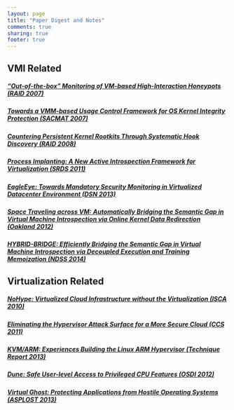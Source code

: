 ```yaml
---
layout: page
title: "Paper Digest and Notes"
comments: true
sharing: true
footer: true
---
```


<h2 class="entry-title">VMI Related</h2>
<h5><a href="{{ root_url }}/paper/raid2007jiang.html">“Out-of-the-box” Monitoring of VM-based High-Interaction Honeypots (RAID 2007)</a></h5>
<h5><a href="{{ root_url }}/paper/acmat2007xu.html">Towards a VMM-based Usage Control Framework for OS Kernel Integrity Protection (SACMAT 2007)</a></h5>
<h5><a href="{{ root_url }}/paper/raid2008wang.html">Countering Persistent Kernel Rootkits Through Systematic Hook Discovery (RAID 2008)</a></h5>
<h5><a href="{{ root_url }}/paper/srds2011gu.html">Process Implanting: A New Active Introspection Framework for Virtualization (SRDS 2011)</a></h5>
<h5><a href="{{ root_url }}/paper/dsn2013wu.html">EagleEye: Towards Mandatory Security Monitoring in Virtualized Datacenter Environment (DSN 2013)</a></h5>
<h5><a href="{{ root_url }}/paper/oakland2012lin.html">Space Traveling across VM: Automatically Bridging the Semantic Gap in Virtual Machine Introspection via Online Kernel Data Redirection (Oakland 2012)</a></h5>
<h5><a href="{{ root_url }}/paper/ndss2014lin.html">HYBRID-BRIDGE: Efficiently Bridging the Semantic Gap in Virtual Machine Introspection via Decoupled Execution and Training Memoization (NDSS 2014)</a></h5>

<h2 class="entry-title">Virtualization Related</h2>
<h5><a href="{{ root_url }}/paper/isca2010keller.html">NoHype: Virtualized Cloud Infrastructure without the Virtualization (ISCA 2010)</a></h5>
<h5><a href="{{ root_url }}/paper/ccs2011szefer.html">Eliminating the Hypervisor Attack Surface for a More Secure Cloud (CCS 2011)</a></h5>
<h5><a href="{{ root_url }}/paper/tr2013dall.html">KVM/ARM: Experiences Building the Linux ARM Hypervisor (Technique Report 2013)</a></h5>
<h5><a href="{{ root_url }}/paper/osdi2012belay.html">Dune: Safe User-level Access to Privileged CPU Features (OSDI 2012)</a></h5>
<h5><a href="{{ root_url }}/paper/asplos2014criswell.html">Virtual Ghost: Protecting Applications from Hostile Operating Systems (ASPLOST 2013)</a></h5>
